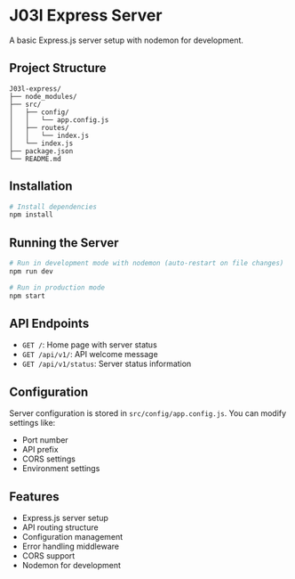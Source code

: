 # J03l Express Server

A basic Express.js server setup with nodemon for development.

## Project Structure

```
J03l-express/
├── node_modules/
├── src/
│   ├── config/
│   │   └── app.config.js
│   ├── routes/
│   │   └── index.js
│   └── index.js
├── package.json
└── README.md
```

## Installation

```bash
# Install dependencies
npm install
```

## Running the Server

```bash
# Run in development mode with nodemon (auto-restart on file changes)
npm run dev

# Run in production mode
npm start
```

## API Endpoints

- `GET /`: Home page with server status
- `GET /api/v1/`: API welcome message
- `GET /api/v1/status`: Server status information

## Configuration

Server configuration is stored in `src/config/app.config.js`. You can modify settings like:

- Port number
- API prefix
- CORS settings
- Environment settings

## Features

- Express.js server setup
- API routing structure
- Configuration management
- Error handling middleware
- CORS support
- Nodemon for development
